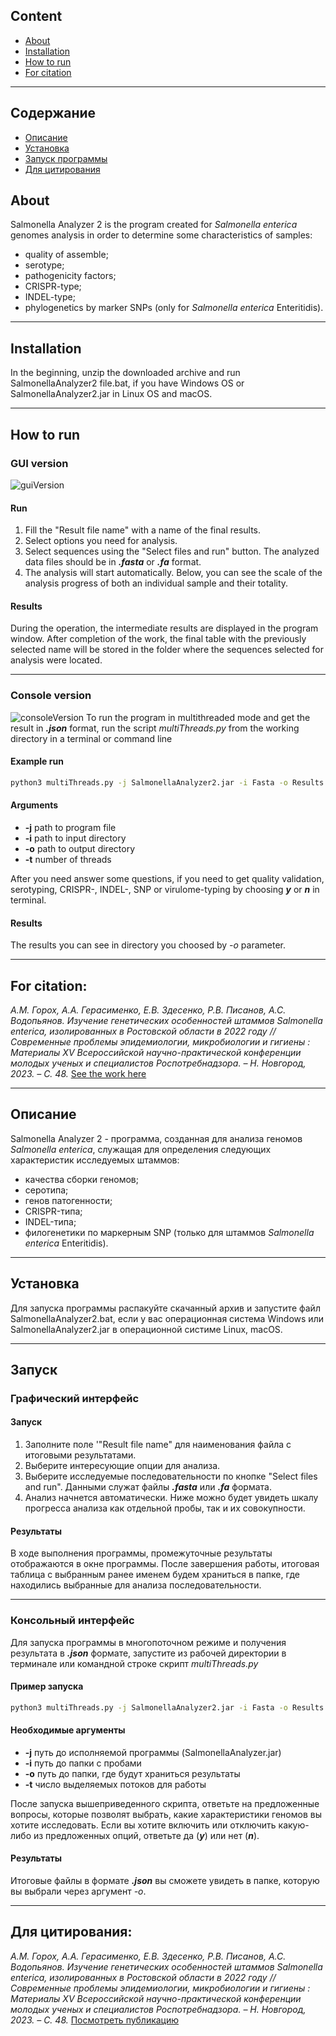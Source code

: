## Content

* [About](#info)
* [Installation](#install)
* [How to run](#run)
* [For citation](#cite)
***
## Содержание 
* [Описание](#info-ru)
* [Установка](#install-ru)
* [Запуск программы](#run-ru)
* [Для цитирования](#cite-ru)
  
## <a id="info">**About**</a>
Salmonella Analyzer 2 is the program created for _Salmonella enterica_ genomes analysis in order to determine some characteristics of samples:
- quality of assemble;
- serotype;
- pathogenicity factors;
- CRISPR-type;
- INDEL-type;
- phylogenetics by marker SNPs (only for _Salmonella enterica_ Enteritidis).
***
## <a id="install">**Installation**</a>
In the beginning, unzip the downloaded archive and run SalmonellaAnalyzer2 file.bat, if you have Windows OS or SalmonellaAnalyzer2.jar in Linux OS and macOS.
***
##  <a id="run">**How to run**</a>
### GUI version
![guiVersion](img/guiPic.png)
#### Run
1. Fill the "Result file name" with a name of the final results.
2. Select options you need for analysis.
3. Select sequences using the "Select files and run" button. The analyzed data files should be in ___.fasta___ or ___.fa___ format.
4. The analysis will start automatically. Below, you can see the scale of the analysis progress of both an individual sample and their totality.
#### Results
During the operation, the intermediate results are displayed in the program window. After completion of the work, the final table with the previously selected name will be stored in the folder where the sequences selected for analysis were located.
***
### Console version
![consoleVersion](img/consolePic.png)
To run the program in multithreaded mode and get the result in ___.json___ format, run the script _multiThreads.py_ from the working directory in a terminal or command line 
#### Example run
```bash
python3 multiThreads.py -j SalmonellaAnalyzer2.jar -i Fasta -o Results -t 8
```
#### Arguments
- **-j** path to program file
- **-i** path to input directory
-  **-o** path to output directory
- **-t** number of threads
  
After you need answer some questions, if you need to get quality validation, serotyping, CRISPR-, INDEL-, SNP or virulome-typing by choosing ___y___ or ___n___ in terminal.
#### Results
The results you can see in directory you choosed by _-o_ parameter.
***
## <a id="cite">**For citation:**</a>
_А.М. Горох, А.А. Герасименко, Е.В. Здесенко, Р.В. Писанов, А.С. Водопьянов. Изучение генетических особенностей штаммов _Salmonella enterica_, изолированных в Ростовской области в 2022 году // Современные проблемы эпидемиологии, микробиологии и гигиены : Материалы XV Всероссийской научно-практической конференции молодых ученых и специалистов Роспотребнадзора. – Н. Новгород, 2023. – С. 48._
[See the work here](https://www.nniiem.ru/file/publicat/2023/sbxv2023.pdf#page=48)
***
## <a id="info-ru">**Описание**</a>
Salmonella Analyzer 2 - программа, созданная для анализа геномов  _Salmonella enterica_, служащая для определения следующих характеристик исследуемых штаммов:
- качества сборки геномов;
- серотипа;
- генов патогенности;
- CRISPR-типа;
- INDEL-типа;
- филогенетики по маркерным SNP (только для штаммов _Salmonella enterica_ Enteritidis).
***
## <a id="install-ru">**Установка**</a>
Для запуска программы распакуйте скачанный архив и запустите файл SalmonellaAnalyzer2.bat, если у вас операционная система Windows или SalmonellaAnalyzer2.jar в операционной систиме Linux, macOS.
***
##  <a id="run-ru">**Запуск**</a>
### Графический интерфейс
#### Запуск
1. Заполните поле '"Result file name" для наименования файла с итоговыми результатами. 
2. Выберите интересующие опции для анализа.
3. Выберите исследуемые последовательности по кнопке "Select files and run". Данными служат файлы ___.fasta___ или  ___.fa___ формата.
4. Анализ начнется автоматически. Ниже можно будет увидеть шкалу прогресса анализа как отдельной пробы, так и их совокупности.
#### Результаты
В ходе выполнения программы, промежуточные результаты отображаются в окне программы. После завершения работы, итоговая таблица с выбранным ранее именем будем храниться в папке, где находились выбранные для анализа последовательности. 
***
### Консольный интерфейс
Для запуска программы в многопоточном режиме и получения результата в ___.json___ формате, запустите из рабочей директории в терминале или командной строке скрипт _multiThreads.py_
#### Пример запуска
```bash
python3 multiThreads.py -j SalmonellaAnalyzer2.jar -i Fasta -o Results -t 8
```
#### Необходимые аргументы
- **-j** путь до исполняемой программы (SalmonellaAnalyzer.jar)
- **-i** путь до папки с пробами
-  **-o** путь до папки, где будут храниться результаты
- **-t** число выделяемых потоков для работы

После запуска вышеприведенного скрипта, ответьте на предложенные вопросы, которые позволят выбрать, какие характеристики геномов вы хотите исследовать. Если вы хотите включить или отключить какую-либо из предложенных опций, ответьте да (___y___) или нет (___n___).
#### Результаты
Итоговые файлы в формате ___.json___ вы сможете увидеть в папке, которую вы выбрали через аргумент _-o_.
***
## <a id="cite-ru">**Для цитирования:**</a>
_А.М. Горох, А.А. Герасименко, Е.В. Здесенко, Р.В. Писанов, А.С. Водопьянов. Изучение генетических особенностей штаммов _Salmonella enterica_, изолированных в Ростовской области в 2022 году // Современные проблемы эпидемиологии, микробиологии и гигиены : Материалы XV Всероссийской научно-практической конференции молодых ученых и специалистов Роспотребнадзора. – Н. Новгород, 2023. – С. 48._
[Посмотреть публикацию](https://www.nniiem.ru/file/publicat/2023/sbxv2023.pdf#page=48)